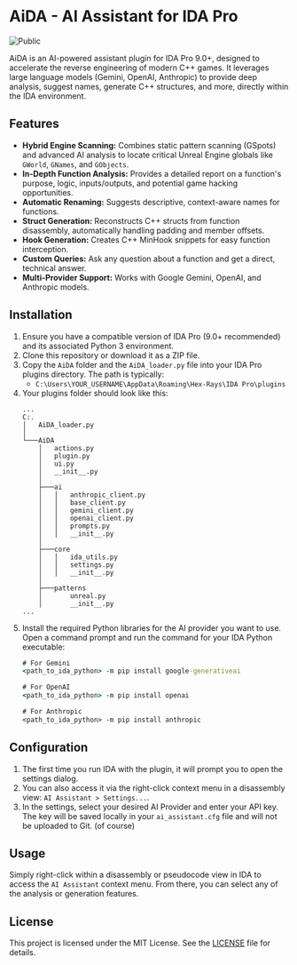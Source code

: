 # AiDA - AI Assistant for IDA Pro

![Public](https://img.shields.io/badge/License-MIT-blue.svg)

AiDA is an AI-powered assistant plugin for IDA Pro 9.0+, designed to accelerate the reverse engineering of modern C++ games. It leverages large language models (Gemini, OpenAI, Anthropic) to provide deep analysis, suggest names, generate C++ structures, and more, directly within the IDA environment.

## Features

*   **Hybrid Engine Scanning:** Combines static pattern scanning (GSpots) and advanced AI analysis to locate critical Unreal Engine globals like `GWorld`, `GNames`, and `GObjects`.
*   **In-Depth Function Analysis:** Provides a detailed report on a function's purpose, logic, inputs/outputs, and potential game hacking opportunities.
*   **Automatic Renaming:** Suggests descriptive, context-aware names for functions.
*   **Struct Generation:** Reconstructs C++ structs from function disassembly, automatically handling padding and member offsets.
*   **Hook Generation:** Creates C++ MinHook snippets for easy function interception.
*   **Custom Queries:** Ask any question about a function and get a direct, technical answer.
*   **Multi-Provider Support:** Works with Google Gemini, OpenAI, and Anthropic models.

## Installation

1.  Ensure you have a compatible version of IDA Pro (9.0+ recommended) and its associated Python 3 environment.
2.  Clone this repository or download it as a ZIP file.
3.  Copy the `AiDA` folder and the `AiDA_loader.py` file into your IDA Pro plugins directory. The path is typically:
    *   `C:\Users\YOUR_USERNAME\AppData\Roaming\Hex-Rays\IDA Pro\plugins`
4.  Your plugins folder should look like this:
    ```
    ...
    C:.
    │   AiDA_loader.py
    │
    └───AiDA
        │   actions.py
        │   plugin.py
        │   ui.py
        │   __init__.py
        │
        ├───ai
        │   │   anthropic_client.py
        │   │   base_client.py
        │   │   gemini_client.py
        │   │   openai_client.py
        │   │   prompts.py
        │   │   __init__.py
        │
        ├───core
        │   │   ida_utils.py
        │   │   settings.py
        │   │   __init__.py
        │
        ├───patterns
        │       unreal.py
        │       __init__.py
    ...
    ```
5.  Install the required Python libraries for the AI provider you want to use. Open a command prompt and run the command for your IDA Python executable:
    ```cmd
    # For Gemini
    <path_to_ida_python> -m pip install google-generativeai

    # For OpenAI
    <path_to_ida_python> -m pip install openai

    # For Anthropic
    <path_to_ida_python> -m pip install anthropic
    ```

## Configuration

1.  The first time you run IDA with the plugin, it will prompt you to open the settings dialog.
2.  You can also access it via the right-click context menu in a disassembly view: `AI Assistant > Settings...`.
3.  In the settings, select your desired AI Provider and enter your API key. The key will be saved locally in your `ai_assistant.cfg` file and will not be uploaded to Git. (of course)

## Usage

Simply right-click within a disassembly or pseudocode view in IDA to access the `AI Assistant` context menu. From there, you can select any of the analysis or generation features.

## License

This project is licensed under the MIT License. See the [LICENSE](LICENSE) file for details.